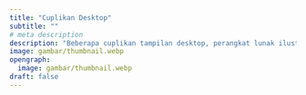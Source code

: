 ```yaml
---
title: "Cuplikan Desktop"
subtitle: ""
# meta description
description: "Beberapa cuplikan tampilan desktop, perangkat lunak ilustrasi, animasi, perkantoran, browser, pemutar audio/video dan lain-lain."
image: gambar/thumbnail.webp
opengraph:
  image: gambar/thumbnail.webp
draft: false
---
```

